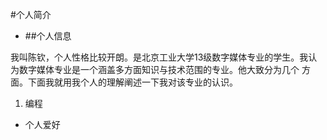 #个人简介
* ##个人信息

我叫陈钦，个人性格比较开朗。是北京工业大学13级数字媒体专业的学生。我认为数字媒体专业是一个涵盖多方面知识与技术范围的专业。他大致分为几个
方面。下面我就用我个人的理解阐述一下我对该专业的认识。

1. 编程
* 个人爱好
